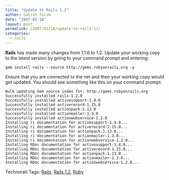 ```yaml
---
title: "Update to Rails 1.2"
author: Satish Talim
date: "2007-01-18"
layout: post
permalink: /2007/01/18/update-to-rails-12/
categories:
  - rails
---
```

**Rails** has made many changes from 1.1.6 to 1.2. Update your working copy to
the latest version by going to your command prompt and entering:

    gem install rails --source http://gems.rubyonrails.org -y

Ensure that you are connected to the net and then your working copy
would get updated. You should see something like this on your command
prompt:

    Bulk updating Gem source index for: http://gems.rubyonrails.org
    Successfully installed rails-1.2.0
    Successfully installed activesupport-1.4.0
    Successfully installed activerecord-1.15.0
    Successfully installed actionpack-1.13.0
    Successfully installed actionmailer-1.3.0
    Successfully installed actionwebservice-1.2.0
    Installing ri documentation for activesupport-1.4.0...
    Installing ri documentation for activerecord-1.15.0...
    Installing ri documentation for actionpack-1.13.0...
    Installing ri documentation for actionmailer-1.3.0...
    Installing ri documentation for actionwebservice-1.2.0...
    Installing RDoc documentation for activesupport-1.4.0...
    Installing RDoc documentation for activerecord-1.15.0...
    Installing RDoc documentation for actionpack-1.13.0...
    Installing RDoc documentation for actionmailer-1.3.0...
    Installing RDoc documentation for actionwebservice-1.2.0...

Technorati Tags: [Rails](http://technorati.com/tag/Rails), [Rails
1.2](http://technorati.com/tag/Rails+1.2),
[Ruby](http://technorati.com/tag/Ruby)
